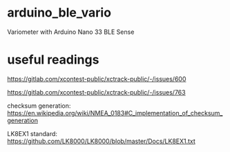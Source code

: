 # arduino_ble_vario
Variometer with Arduino Nano 33 BLE Sense

# useful readings
<https://gitlab.com/xcontest-public/xctrack-public/-/issues/600>

<https://gitlab.com/xcontest-public/xctrack-public/-/issues/763>


checksum generation: <https://en.wikipedia.org/wiki/NMEA_0183#C_implementation_of_checksum_generation>

LK8EX1 standard: <https://github.com/LK8000/LK8000/blob/master/Docs/LK8EX1.txt>
